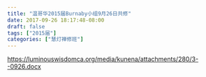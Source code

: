 ```yaml
---
title: "温哥华2015届Burnaby小组9月26日共修"
date: 2017-09-26 18:17:48-08:00
draft: false
tags: ["2015届"]
categories: ["慧灯禅修班"]
---
```

https://luminouswisdomca.org/media/kunena/attachments/280/3--0926.docx
